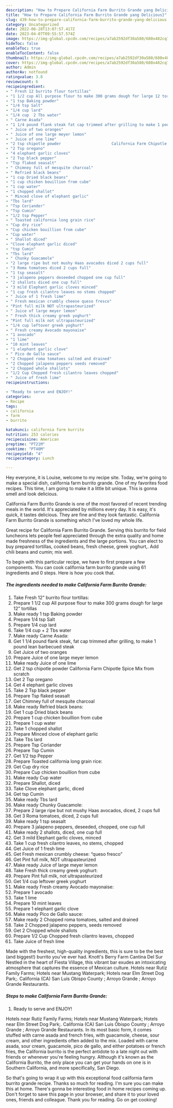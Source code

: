 ```yaml
---
description: "How to Prepare California Farm Burrito Grande yang Delicious}"
title: "How to Prepare California Farm Burrito Grande yang Delicious}"
slug: 439-how-to-prepare-california-farm-burrito-grande-yang-delicious
category: Uncategorized
date: 2022-06-28T13:07:57.417Z
date: 2023-04-07T09:55:57.574Z
image: https://img-global.cpcdn.com/recipes/a7ab2592df30a580/680x482cq70/california-farm-burrito-grande-recipe-main-photo.jpg
hideToc: false
enableToc: true
enableTocContent: false
thumbnail: https://img-global.cpcdn.com/recipes/a7ab2592df30a580/680x482cq70/california-farm-burrito-grande-recipe-main-photo.jpg
cover: https://img-global.cpcdn.com/recipes/a7ab2592df30a580/680x482cq70/california-farm-burrito-grande-recipe-main-photo.jpg
author: Admin
authorAv: notfound
ratingvalue: 3.8
reviewcount: 6
recipeingredient:
- " Fresh 12 burrito flour tortillas"
- "1 1/2 cup All purpose flour to make 300 grams dough for large 12 tortillas"
- "1 tsp Baking powder"
- "1/4 tsp Salt"
- "1/4 cup lard"
- "1/4 cup  2 Tbs water"
- " Carne Asada"
- "1 1/4 pound flank steak fat cap trimmed after grilling to make 1 pound lean barbecued steak"
- " Juice of two oranges"
- " Juice of one large meyer lemon"
- " Juice of one lime"
- "2 tsp chipotle powder                      California Farm Chipotle Spice Mix from scratch"
- "2 Tsp oregano"
- "4 elephant garlic cloves"
- "2 Tsp black pepper"
- "Tsp flaked seasalt"
- " Chimney full of mesquite charcoal"
- " Refried black beans"
- "1 cup Dried black beans"
- "1 cup chicken bouillion from cube"
- "1 cup water"
- "1 chopped shallot"
- " Minced clove of elephant garlic"
- "Tbs lard"
- "Tsp Coriander"
- "Tsp Cumin"
- "1/2 tsp Pepper"
- " Toasted california long grain rice"
- "Cup dry rice"
- "Cup chicken bouillion from cube"
- "Cup water"
- " Shallot diced"
- "Clove elephant garlic diced"
- "tsp Cumin"
- "Tbs lard"
- " Chunky Guacamole"
- "2 large ripe but not mushy Haas avocados diced 2 cups full"
- "3 Roma tomatoes diced 2 cups full"
- "1 tsp seasalt"
- "3 jalapeno peppers deseeded chopped one cup full"
- "2 shallots diced one cup full"
- "3 mild Elephant garlic cloves minced"
- "1 cup fresh cilantro leaves no stems chopped"
- " Juice of 1 fresh lime"
- " Fresh mexican crumbly cheese queso fresco"
- "Pint full milk NOT ultrapasteurized"
- " Juice of large meyer lemon"
- " Fresh thick creamy greek yoghurt"
- "Pint full milk not ultrapasteurized"
- "1/4 cup leftover greek yoghurt"
- " Fresh creamy Avocado mayonaise"
- "1 avocado"
- "1 lime"
- "10 mint leaves"
- "1 elephant garlic clove"
- " Pico de Gallo sauce"
- "2 Chopped roma tomatoes salted and drained"
- "2 Chopped jalapeno peppers seeds removed"
- "2 Chopped whole shallots"
- "1/2 Cup Chopped fresh cilantro leaves chopped"
- " Juice of fresh lime"
recipeinstructions:

- "Ready to serve and ENJOY!"
categories:
- Recipe
tags:
- california
- farm
- burrito

katakunci: california farm burrito 
nutrition: 253 calories
recipecuisine: American
preptime: "PT21M"
cooktime: "PT40M"
recipeyield: "4"
recipecategory: Lunch

---
```



Hey everyone, it is Louise, welcome to my recipe site. Today, we're going to make a special dish, california farm burrito grande. One of my favorites food recipes. This time, I am going to make it a little bit unique. This is gonna smell and look delicious.

California Farm Burrito Grande is one of the most favored of recent trending meals in the world. It's appreciated by millions every day. It is easy, it's quick, it tastes delicious. They are fine and they look fantastic. California Farm Burrito Grande is something which I've loved my whole life.

Great recipe for California Farm Burrito Grande. Serving this burrito for field luncheons lets people feel appreciated through the extra quality and home made freshness of the ingredients and the large portions. You can elect to buy prepared tortillas, cooked beans, fresh cheese, greek yoghurt,. Add chili beans and cumin; mix well.


To begin with this particular recipe, we have to first prepare a few components. You can cook california farm burrito grande using 61 ingredients and 0 steps. Here is how you cook that.

<!--inarticleads1-->

##### The ingredients needed to make California Farm Burrito Grande:

1. Take  Fresh 12” burrito flour tortillas:
1. Prepare 1 1/2 cup All purpose flour to make 300 grams dough for large 12” tortillas
1. Make ready 1 tsp Baking powder
1. Prepare 1/4 tsp Salt
1. Prepare 1/4 cup lard
1. Take 1/4 cup + 2 Tbs water
1. Make ready  Carne Asada:
1. Get 1 1/4 pound flank steak, fat cap trimmed after grilling, to make 1 pound lean barbecued steak
1. Get  Juice of two oranges
1. Prepare  Juice of one large meyer lemon
1. Make ready  Juice of one lime
1. Get 2 tsp chipotle powder                      California Farm Chipotle Spice Mix from scratch
1. Get 2 Tsp oregano
1. Get 4 elephant garlic cloves
1. Take 2 Tsp black pepper
1. Prepare Tsp flaked seasalt
1. Get  Chimney full of mesquite charcoal
1. Make ready  Refried black beans:
1. Get 1 cup Dried black beans
1. Prepare 1 cup chicken bouillion from cube
1. Prepare 1 cup water
1. Take 1 chopped shallot
1. Prepare  Minced clove of elephant garlic
1. Take Tbs lard
1. Prepare Tsp Coriander
1. Prepare Tsp Cumin
1. Get 1/2 tsp Pepper
1. Prepare  Toasted california long grain rice:
1. Get Cup dry rice
1. Prepare Cup chicken bouillion from cube
1. Make ready Cup water
1. Prepare  Shallot, diced
1. Take Clove elephant garlic, diced
1. Get tsp Cumin
1. Make ready Tbs lard
1. Make ready  Chunky Guacamole:
1. Prepare 2 large ripe but not mushy Haas avocados, diced, 2 cups full
1. Get 3 Roma tomatoes, diced, 2 cups full
1. Make ready 1 tsp seasalt
1. Prepare 3 jalapeno peppers, deseeded, chopped, one cup full
1. Make ready 2 shallots, diced, one cup full
1. Get 3 mild Elephant garlic cloves, minced
1. Take 1 cup fresh cilantro leaves, no stems, chopped
1. Get  Juice of 1 fresh lime
1. Get  Fresh mexican crumbly cheese: “queso fresco”
1. Get Pint full milk, NOT ultrapasteurized
1. Make ready  Juice of large meyer lemon
1. Take  Fresh thick creamy greek yoghurt:
1. Prepare Pint full milk, not ultrapasteurized
1. Get 1/4 cup leftover greek yoghurt
1. Make ready  Fresh creamy Avocado mayonaise:
1. Prepare 1 avocado
1. Take 1 lime
1. Prepare 10 mint leaves
1. Prepare 1 elephant garlic clove
1. Make ready  Pico de Gallo sauce:
1. Make ready 2 Chopped roma tomatoes, salted and drained
1. Take 2 Chopped jalapeno peppers, seeds removed
1. Get 2 Chopped whole shallots
1. Prepare 1/2 Cup Chopped fresh cilantro leaves, chopped
1. Take  Juice of fresh lime


Made with the freshest, high-quality ingredients, this is sure to be the best (and biggest!) burrito you&#39;ve ever had. Knott&#39;s Berry Farm Cantina Del Sur Nestled in the heart of Fiesta Village, this vibrant bar exudes an intoxicating atmosphere that captures the essence of Mexican culture. Hotels near Rutiz Family Farms; Hotels near Mustang Waterpark; Hotels near Elm Street Dog Park;. California (CA) San Luis Obispo County ; Arroyo Grande ; Arroyo Grande Restaurants. 

<!--inarticleads2-->

##### Steps to make California Farm Burrito Grande:


1. Ready to serve and ENJOY!

Hotels near Rutiz Family Farms; Hotels near Mustang Waterpark; Hotels near Elm Street Dog Park;. California (CA) San Luis Obispo County ; Arroyo Grande ; Arroyo Grande Restaurants. In its most basic form, it comes stuffed with carne asada and french fries, with guacamole, cheese, sour cream, and other ingredients often added to the mix. Loaded with carne asada, sour cream, guacamole, pico de gallo, and either potatoes or french fries, the California burrito is the perfect antidote to a late night out with friends or whenever you&#39;re feeling hungry. Although it&#39;s known as the California Burrito, the only place you can get your hands on one is in Southern California, and more specifically, San Diego. 

So that's going to wrap it up with this exceptional food california farm burrito grande recipe. Thanks so much for reading. I'm sure you can make this at home. There's gonna be interesting food in home recipes coming up. Don't forget to save this page in your browser, and share it to your loved ones, friends and colleague. Thank you for reading. Go on get cooking!
